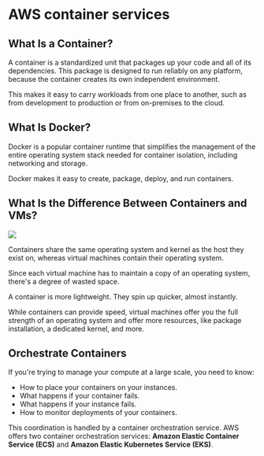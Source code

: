 # AWS container services

## What Is a Container?

A container is a standardized unit that packages up your code and all of its dependencies. This package is designed to run reliably on any platform, because the container creates its own independent environment.

This makes it easy to carry workloads from one place to another, such as from development to production or from on-premises to the cloud.


## What Is Docker?

Docker is a popular container runtime that simplifies the management of the entire operating system stack needed for container isolation, including networking and storage.

Docker makes it easy to create, package, deploy, and run containers.


## What Is the Difference Between Containers and VMs?

![](https://d3c33hcgiwev3.cloudfront.net/imageAssetProxy.v1/YmDaQPNCTNug2kDzQvzb8g_a0cec7d6f09746809164174945769eed_image-17-.png?expiry=1662422400000&hmac=BUEwqE33sze-8ifg742S_fsTsygYhKAXm-A5DulFmvQ)

Containers share the same operating system and kernel as the host they exist on, whereas virtual machines contain their operating system.

Since each virtual machine has to maintain a copy of an operating system, there's a degree of wasted space.

A container is more lightweight. They spin up quicker, almost instantly.

While containers can provide speed, virtual machines offer you the full strength of an operating system and offer more resources, like package installation, a dedicated kernel, and more.


## Orchestrate Containers

If you're trying to manage your compute at a large scale, you need to know:

- How to place your containers on your instances.
- What happens if your container fails.
- What happens if your instance fails.
- How to monitor deployments of your containers.

This coordination is handled by a container orchestration service. AWS offers two container orchestration services: **Amazon Elastic Container Service (ECS)** and **Amazon Elastic Kubernetes Service (EKS)**.
